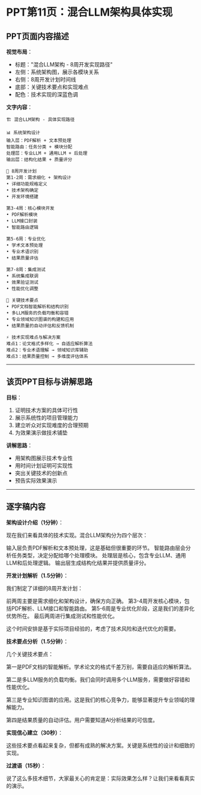 # PPT第11页：混合LLM架构具体实现

## PPT页面内容描述

**视觉布局**：
- 标题："混合LLM架构 - 8周开发实现路径"
- 左侧：系统架构图，展示各模块关系
- 右侧：8周开发计划时间线
- 底部：关键技术要点和实现难点
- 配色：技术实现的深蓝色调

**文字内容**：
```
🏗️ 混合LLM架构 - 具体实现路径

📊 系统架构设计
输入层：PDF解析 + 文本预处理
智能路由：任务分类 + 模块分配  
处理层：专业LLM + 通用LLM + 后处理
输出层：结构化结果 + 质量评分

📅 8周开发计划
第1-2周：需求细化 + 架构设计
• 详细功能规格定义
• 技术架构确定
• 开发环境搭建

第3-4周：核心模块开发  
• PDF解析模块
• LLM接口封装
• 智能路由逻辑

第5-6周：专业优化
• 学术文本预处理
• 专业术语识别
• 结果质量评估

第7-8周：集成测试
• 系统集成联调
• 效果验证测试
• 性能优化调整

🔑 关键技术要点
• PDF文档智能解析和结构识别
• 多LLM服务的负载均衡和容错
• 专业领域知识图谱的构建和应用
• 结果质量的自动评估和反馈机制

⚡ 技术实现难点与解决方案
难点1：论文格式多样化 → 自适应解析算法
难点2：专业术语理解 → 领域知识库辅助
难点3：结果质量控制 → 多维度评估体系
```

---

## 该页PPT目标与讲解思路

**目标**：
1. 证明技术方案的具体可行性
2. 展示系统性的项目管理能力
3. 建立听众对实现难度的合理预期
4. 为效果演示做技术铺垫

**讲解思路**：
- 用架构图展示技术专业性
- 用时间计划证明可实现性
- 突出关键技术的创新点
- 预告实际效果演示

---

## 逐字稿内容

**架构设计介绍（1分钟）**：

现在我们来看具体的技术实现。混合LLM架构分为四个层次：

输入层负责PDF解析和文本预处理，这是基础但很重要的环节。
智能路由层会分析任务类型，决定分配给哪个处理模块。
处理层是核心，包含专业LLM、通用LLM和后处理逻辑。
输出层生成结构化结果并提供质量评分。

**开发计划解析（1.5分钟）**：

我们制定了详细的8周开发计划：

前两周主要是需求细化和架构设计，确保方向正确。
第3-4周开发核心模块，包括PDF解析、LLM接口和智能路由。
第5-6周是专业优化阶段，这是我们的差异化优势所在。
最后两周进行集成测试和性能优化。

这个时间安排是基于实际项目经验的，考虑了技术风险和迭代优化的需要。

**技术要点分析（1.5分钟）**：

几个关键技术要点：

第一是PDF文档的智能解析。学术论文的格式千差万别，需要自适应的解析算法。

第二是多LLM服务的负载均衡。我们会同时调用多个LLM服务，需要做好容错和性能优化。

第三是专业知识图谱的应用。这是我们的核心竞争力，能够显著提升专业领域的理解能力。

第四是结果质量的自动评估。用户需要知道AI分析结果的可信度。

**实现信心建立（30秒）**：

这些技术要点看起来复杂，但都有成熟的解决方案。关键是系统性的设计和细致的实现。

**过渡语（15秒）**：

说了这么多技术细节，大家最关心的肯定是：实际效果怎么样？让我们来看看真实的演示。 